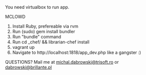 You need virtualbox to run app.

MCLOWD
1) Install Ruby, prefereable via rvm
2) Run (sudo) gem install bundler
3) Run "bundle" command
4) Run cd _chef/ && librarian-chef install
5) vagrant up
6) Navigate to http://localhost:1818/app_dev.php like a gangster :)

QUESTIONS?
Mail me at michal.dabrowski@trisoft.ro or dabrowski@brillante.pl 